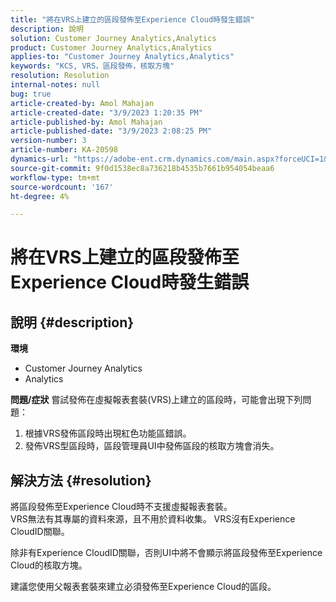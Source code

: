 ```yaml
---
title: "將在VRS上建立的區段發佈至Experience Cloud時發生錯誤"
description: 說明
solution: Customer Journey Analytics,Analytics
product: Customer Journey Analytics,Analytics
applies-to: "Customer Journey Analytics,Analytics"
keywords: "KCS, VRS，區段發佈，核取方塊"
resolution: Resolution
internal-notes: null
bug: true
article-created-by: Amol Mahajan
article-created-date: "3/9/2023 1:20:35 PM"
article-published-by: Amol Mahajan
article-published-date: "3/9/2023 2:08:25 PM"
version-number: 3
article-number: KA-20598
dynamics-url: "https://adobe-ent.crm.dynamics.com/main.aspx?forceUCI=1&pagetype=entityrecord&etn=knowledgearticle&id=145d5d2a-7dbe-ed11-83ff-6045bd006704"
source-git-commit: 9f0d1538ec8a736218b4535b7661b954054beaa6
workflow-type: tm+mt
source-wordcount: '167'
ht-degree: 4%

---
```


# 將在VRS上建立的區段發佈至Experience Cloud時發生錯誤

## 說明 {#description}

<b>環境</b>
- Customer Journey Analytics
- Analytics



<b>問題/症狀</b>
嘗試發佈在虛擬報表套裝(VRS)上建立的區段時，可能會出現下列問題：

1. 根據VRS發佈區段時出現紅色功能區錯誤。
2. 發佈VRS型區段時，區段管理員UI中發佈區段的核取方塊會消失。



## 解決方法 {#resolution}

將區段發佈至Experience Cloud時不支援虛擬報表套裝。<br>
VRS無法有其專屬的資料來源，且不用於資料收集。 VRS沒有Experience CloudID關聯。

除非有Experience CloudID關聯，否則UI中將不會顯示將區段發佈至Experience Cloud的核取方塊。

建議您使用父報表套裝來建立必須發佈至Experience Cloud的區段。
